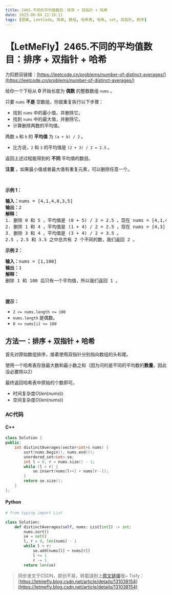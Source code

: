 ```yaml
---
title: 2465.不同的平均值数目：排序 + 双指针 + 哈希
date: 2023-06-04 22:18:11
tags: [题解, LeetCode, 简单, 数组, 哈希表, 哈希, set, 双指针, 排序]
---
```


# 【LetMeFly】2465.不同的平均值数目：排序 + 双指针 + 哈希

力扣题目链接：[https://leetcode.cn/problems/number-of-distinct-averages/](https://leetcode.cn/problems/number-of-distinct-averages/)

<p>给你一个下标从 <strong>0</strong>&nbsp;开始长度为 <strong>偶数</strong>&nbsp;的整数数组&nbsp;<code>nums</code>&nbsp;。</p>

<p>只要&nbsp;<code>nums</code> <strong>不是</strong>&nbsp;空数组，你就重复执行以下步骤：</p>

<ul>
	<li>找到&nbsp;<code>nums</code>&nbsp;中的最小值，并删除它。</li>
	<li>找到&nbsp;<code>nums</code>&nbsp;中的最大值，并删除它。</li>
	<li>计算删除两数的平均值。</li>
</ul>

<p>两数 <code>a</code>&nbsp;和 <code>b</code>&nbsp;的 <strong>平均值</strong>&nbsp;为&nbsp;<code>(a + b) / 2</code>&nbsp;。</p>

<ul>
	<li>比方说，<code>2</code>&nbsp;和&nbsp;<code>3</code>&nbsp;的平均值是&nbsp;<code>(2 + 3) / 2 = 2.5</code>&nbsp;。</li>
</ul>

<p>返回上述过程能得到的 <strong>不同</strong>&nbsp;平均值的数目。</p>

<p><strong>注意</strong>&nbsp;，如果最小值或者最大值有重复元素，可以删除任意一个。</p>

<p>&nbsp;</p>

<p><strong>示例 1：</strong></p>

<pre><b>输入：</b>nums = [4,1,4,0,3,5]
<b>输出：</b>2
<strong>解释：</strong>
1. 删除 0 和 5 ，平均值是 (0 + 5) / 2 = 2.5 ，现在 nums = [4,1,4,3] 。
2. 删除 1 和 4 ，平均值是 (1 + 4) / 2 = 2.5 ，现在 nums = [4,3] 。
3. 删除 3 和 4 ，平均值是 (3 + 4) / 2 = 3.5 。
2.5 ，2.5 和 3.5 之中总共有 2 个不同的数，我们返回 2 。
</pre>

<p><strong>示例 2：</strong></p>

<pre><b>输入：</b>nums = [1,100]
<b>输出：</b>1
<strong>解释：</strong>
删除 1 和 100 后只有一个平均值，所以我们返回 1 。
</pre>

<p>&nbsp;</p>

<p><strong>提示：</strong></p>

<ul>
	<li><code>2 &lt;= nums.length &lt;= 100</code></li>
	<li><code>nums.length</code>&nbsp;是偶数。</li>
	<li><code>0 &lt;= nums[i] &lt;= 100</code></li>
</ul>


    
## 方法一：排序 + 双指针 + 哈希

首先对原始数组排序，接着使用双指针分别指向数组的头和尾。

使用一个哈希表存放最大数和最小数之和（因为问的是不同的平均数的**数量**，因此没必要除以2）

最终返回哈希表中原始的个数即可。

+ 时间复杂度$O(len(nums))$
+ 空间复杂度$O(len(nums))$

### AC代码

#### C++

```cpp
class Solution {
public:
    int distinctAverages(vector<int>& nums) {
        sort(nums.begin(), nums.end());
        unordered_set<int> se;
        int l = 0, r = nums.size() - 1;
        while (l < r) {
            se.insert(nums[l++] + nums[r--]);
        }
        return se.size();
    }
};
```

#### Python

```python
# from typing import List

class Solution:
    def distinctAverages(self, nums: List[int]) -> int:
        nums.sort()
        se = set()
        l, r = 0, len(nums) - 1
        while l < r:
            se.add(nums[l] + nums[r])
            l += 1
            r -= 1
        return len(se)
```

> 同步发文于CSDN，原创不易，转载请附上[原文链接](https://blog.letmefly.xyz/2023/06/04/LeetCode%202465.%E4%B8%8D%E5%90%8C%E7%9A%84%E5%B9%B3%E5%9D%87%E5%80%BC%E6%95%B0%E7%9B%AE/)哦~
> Tisfy：[https://letmefly.blog.csdn.net/article/details/131038154](https://letmefly.blog.csdn.net/article/details/131038154)
